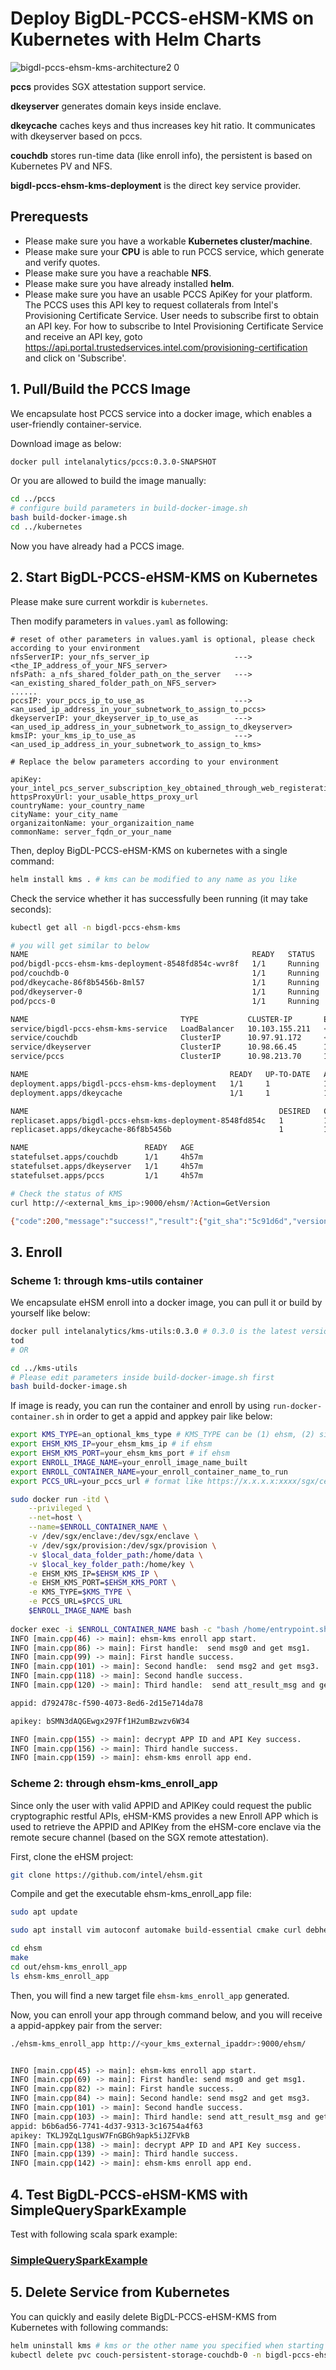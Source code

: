# Deploy BigDL-PCCS-eHSM-KMS on Kubernetes with Helm Charts


![bigdl-pccs-ehsm-kms-architecture2 0](https://user-images.githubusercontent.com/60865256/174554804-4c0b361b-413b-48f9-bddc-dc2d1ad5b81e.png)


**pccs** provides SGX attestation support service.

**dkeyserver** generates domain keys inside enclave.

**dkeycache** caches keys and thus increases key hit ratio. It communicates with dkeyserver based on pccs.

**couchdb** stores run-time data (like enroll info), the persistent is based on Kubernetes PV and NFS. 

**bigdl-pccs-ehsm-kms-deployment** is the direct key service provider.


## Prerequests

- Please make sure you have a workable **Kubernetes cluster/machine**.
- Please make sure your **CPU** is able to run PCCS service, which generate and verify quotes.
- Please make sure you have a reachable **NFS**.
- Please make sure you have already installed **helm**.
- Please make sure you have an usable PCCS ApiKey for your platform. The PCCS uses this API key to request collaterals from Intel's Provisioning Certificate Service. User needs to subscribe first to obtain an API key. For how to subscribe to Intel Provisioning Certificate Service and receive an API key, goto https://api.portal.trustedservices.intel.com/provisioning-certification and click on 'Subscribe'.

## 1. Pull/Build the PCCS Image

We encapsulate host PCCS service into a docker image, which enables a user-friendly container-service.

Download image as below:

```bash
docker pull intelanalytics/pccs:0.3.0-SNAPSHOT
```

Or you are allowed to build the image manually:

```bash
cd ../pccs
# configure build parameters in build-docker-image.sh
bash build-docker-image.sh
cd ../kubernetes
```

Now you have already had a PCCS image.


## 2. Start BigDL-PCCS-eHSM-KMS on Kubernetes 

Please make sure current workdir is `kubernetes`.

Then modify parameters in `values.yaml` as following:

```shell
# reset of other parameters in values.yaml is optional, please check according to your environment
nfsServerIP: your_nfs_server_ip                   --->   <the_IP_address_of_your_NFS_server>
nfsPath: a_nfs_shared_folder_path_on_the_server   --->   <an_existing_shared_folder_path_on_NFS_server>
......
pccsIP: your_pccs_ip_to_use_as                    --->   <an_used_ip_address_in_your_subnetwork_to_assign_to_pccs>
dkeyserverIP: your_dkeyserver_ip_to_use_as        --->   <an_used_ip_address_in_your_subnetwork_to_assign_to_dkeyserver>
kmsIP: your_kms_ip_to_use_as                      --->   <an_used_ip_address_in_your_subnetwork_to_assign_to_kms>

# Replace the below parameters according to your environment

apiKey: your_intel_pcs_server_subscription_key_obtained_through_web_registeration
httpsProxyUrl: your_usable_https_proxy_url
countryName: your_country_name
cityName: your_city_name
organizaitonName: your_organizaition_name
commonName: server_fqdn_or_your_name
```

Then, deploy BigDL-PCCS-eHSM-KMS on kubernetes with a single command:

```bash
helm install kms . # kms can be modified to any name as you like
```

Check the service whether it has successfully been running (it may take seconds):

```bash
kubectl get all -n bigdl-pccs-ehsm-kms

# you will get similar to below
NAME                                                  READY   STATUS    RESTARTS   AGE
pod/bigdl-pccs-ehsm-kms-deployment-8548fd854c-wvr8f   1/1     Running   0          4h57m
pod/couchdb-0                                         1/1     Running   0          4h57m
pod/dkeycache-86f8b5456b-8ml57                        1/1     Running   0          4h57m
pod/dkeyserver-0                                      1/1     Running   0          4h57m
pod/pccs-0                                            1/1     Running   0          4h57m

NAME                                  TYPE           CLUSTER-IP       EXTERNAL-IP   PORT(S)          AGE
service/bigdl-pccs-ehsm-kms-service   LoadBalancer   10.103.155.211   <pending>     9000:30000/TCP   4h57m
service/couchdb                       ClusterIP      10.97.91.172     <none>        5984/TCP         4h57m
service/dkeyserver                    ClusterIP      10.98.66.45      1.2.4.114     8888/TCP         4h57m
service/pccs                          ClusterIP      10.98.213.70     1.2.4.115     18081/TCP        4h57m

NAME                                             READY   UP-TO-DATE   AVAILABLE   AGE
deployment.apps/bigdl-pccs-ehsm-kms-deployment   1/1     1            1           4h57m
deployment.apps/dkeycache                        1/1     1            1           4h57m

NAME                                                        DESIRED   CURRENT   READY   AGE
replicaset.apps/bigdl-pccs-ehsm-kms-deployment-8548fd854c   1         1         1       4h57m
replicaset.apps/dkeycache-86f8b5456b                        1         1         1       4h57m

NAME                          READY   AGE
statefulset.apps/couchdb      1/1     4h57m
statefulset.apps/dkeyserver   1/1     4h57m
statefulset.apps/pccs         1/1     4h57m

# Check the status of KMS
curl http://<external_kms_ip>:9000/ehsm/?Action=GetVersion

{"code":200,"message":"success!","result":{"git_sha":"5c91d6d","version":"0.2.1"}}

```

## 3. Enroll

### Scheme 1: through kms-utils container
We encapsulate eHSM enroll into a docker image, you can pull it or build by yourself like below:

```bash
docker pull intelanalytics/kms-utils:0.3.0 # 0.3.0 is the latest version when writting (to do)
tod
# OR

cd ../kms-utils
# Please edit parameters inside build-docker-image.sh first
bash build-docker-image.sh
```

If image is ready, you can run the container and enroll by using `run-docker-container.sh` in order to get a appid and appkey pair like below:

```bash
export KMS_TYPE=an_optional_kms_type # KMS_TYPE can be (1) ehsm, (2) simple
export EHSM_KMS_IP=your_ehsm_kms_ip # if ehsm
export EHSM_KMS_PORT=your_ehsm_kms_port # if ehsm
export ENROLL_IMAGE_NAME=your_enroll_image_name_built
export ENROLL_CONTAINER_NAME=your_enroll_container_name_to_run
export PCCS_URL=your_pccs_url # format like https://x.x.x.x:xxxx/sgx/certification/v3/

sudo docker run -itd \
    --privileged \
    --net=host \
    --name=$ENROLL_CONTAINER_NAME \
    -v /dev/sgx/enclave:/dev/sgx/enclave \
    -v /dev/sgx/provision:/dev/sgx/provision \
    -v $local_data_folder_path:/home/data \
    -v $local_key_folder_path:/home/key \
    -e EHSM_KMS_IP=$EHSM_KMS_IP \
    -e EHSM_KMS_PORT=$EHSM_KMS_PORT \
    -e KMS_TYPE=$KMS_TYPE \
    -e PCCS_URL=$PCCS_URL
    $ENROLL_IMAGE_NAME bash
    
docker exec -i $ENROLL_CONTAINER_NAME bash -c "bash /home/entrypoint.sh enroll"
INFO [main.cpp(46) -> main]: ehsm-kms enroll app start.
INFO [main.cpp(86) -> main]: First handle:  send msg0 and get msg1.
INFO [main.cpp(99) -> main]: First handle success.
INFO [main.cpp(101) -> main]: Second handle:  send msg2 and get msg3.
INFO [main.cpp(118) -> main]: Second handle success.
INFO [main.cpp(120) -> main]: Third handle:  send att_result_msg and get ciphertext of the APP ID and API Key.

appid: d792478c-f590-4073-8ed6-2d15e714da78

apikey: bSMN3dAQGEwgx297Ff1H2umBzwzv6W34

INFO [main.cpp(155) -> main]: decrypt APP ID and API Key success.
INFO [main.cpp(156) -> main]: Third handle success.
INFO [main.cpp(159) -> main]: ehsm-kms enroll app end.
```

### Scheme 2: through ehsm-kms_enroll_app

Since only the user with valid APPID and APIKey could request the public cryptographic restful APIs, eHSM-KMS provides a new Enroll APP which is used to retrieve the APPID and APIKey from the eHSM-core enclave via the remote secure channel (based on the SGX remote attestation).

First, clone the eHSM project:

```bash
git clone https://github.com/intel/ehsm.git
```

Compile and get the executable ehsm-kms_enroll_app file:

```bash
sudo apt update

sudo apt install vim autoconf automake build-essential cmake curl debhelper git libcurl4-openssl-dev libprotobuf-dev libssl-dev libtool lsb-release ocaml ocamlbuild protobuf-compiler wget libcurl4 libssl1.1 make g++ fakeroot libelf-dev libncurses-dev flex bison libfdt-dev libncursesw5-dev pkg-config libgtk-3-dev libspice-server-dev libssh-dev python3 python3-pip  reprepro unzip libjsoncpp-dev uuid-dev

cd ehsm
make
cd out/ehsm-kms_enroll_app
ls ehsm-kms_enroll_app
```

Then, you will find a new target file `ehsm-kms_enroll_app` generated.

Now, you can enroll your app through command below, and you will receive a appid-appkey pair from the server:

```bash
./ehsm-kms_enroll_app http://<your_kms_external_ipaddr>:9000/ehsm/


INFO [main.cpp(45) -> main]: ehsm-kms enroll app start.
INFO [main.cpp(69) -> main]: First handle: send msg0 and get msg1.
INFO [main.cpp(82) -> main]: First handle success.
INFO [main.cpp(84) -> main]: Second handle: send msg2 and get msg3.
INFO [main.cpp(101) -> main]: Second handle success.
INFO [main.cpp(103) -> main]: Third handle: send att_result_msg and get ciphertext of the APP ID and API Key.
appid: b6b6ad56-7741-4d37-9313-3c16754a4f63
apikey: TKLJ9ZqL1gusW7FnGBGh9apk5iJZFVkB
INFO [main.cpp(138) -> main]: decrypt APP ID and API Key success.
INFO [main.cpp(139) -> main]: Third handle success.
INFO [main.cpp(142) -> main]: ehsm-kms enroll app end.
```

## 4. Test BigDL-PCCS-eHSM-KMS with SimpleQuerySparkExample

Test with following scala spark example:
### [SimpleQuerySparkExample](https://github.com/intel-analytics/BigDL/blob/main/scala/ppml/src/main/scala/com/intel/analytics/bigdl/ppml/examples/SimpleQuerySparkExample.scala)


## 5. Delete Service from Kubernetes

You can quickly and easily delete BigDL-PCCS-eHSM-KMS from Kubernetes with following commands:

```bash
helm uninstall kms # kms or the other name you specified when starting
kubectl delete pvc couch-persistent-storage-couchdb-0 -n bigdl-pccs-ehsm-kms
```
